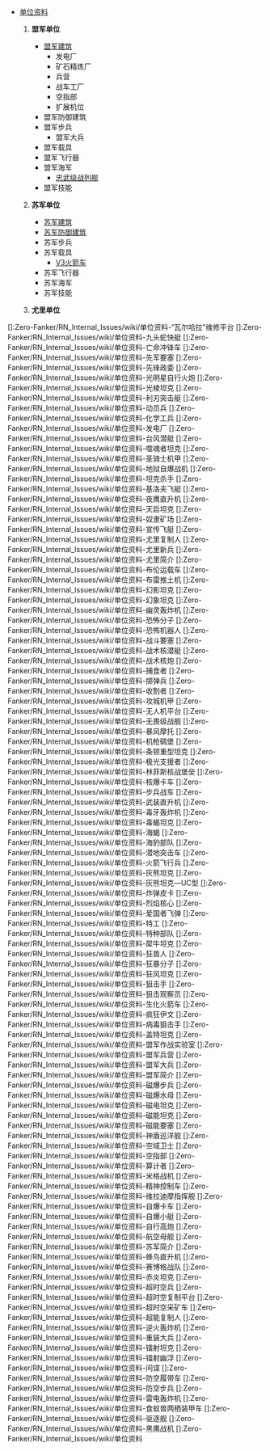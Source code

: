 - [单位资料](复仇时刻资料)

  1. **盟军单位**
      * [盟军建筑](盟军步兵)
        - 发电厂
        - 矿石精炼厂
        - 兵营
        - 战车工厂
        - 空指部
        - 扩展机位
      * 盟军防御建筑
      * 盟军步兵
        - 盟军大兵
      * 盟军载具
      * 盟军飞行器
      * 盟军海军
        - [忠武级战列舰]
      * 盟军技能

  2. **苏军单位**
     * [苏军建筑]()
     * [苏军防御建筑]()
     * 苏军步兵
     * 苏军载具
       - [V3火箭车]
     * 苏军飞行器
     * 苏军海军
     * 苏军技能

  3. **尤里单位**





[V3火箭车]:../../Zero-Fanker/RN_Internal_Issues/wiki/单位资料-V3火箭车
[忠武级战列舰]:Zero-Fanker/RN_Internal_Issues/wiki/单位资料-“忠武”级战列舰
[]:Zero-Fanker/RN_Internal_Issues/wiki/单位资料-“瓦尔哈拉”维修平台
[]:Zero-Fanker/RN_Internal_Issues/wiki/单位资料-九头蛇快艇
[]:Zero-Fanker/RN_Internal_Issues/wiki/单位资料-亡命冲锋车
[]:Zero-Fanker/RN_Internal_Issues/wiki/单位资料-先军要塞
[]:Zero-Fanker/RN_Internal_Issues/wiki/单位资料-先锋政委
[]:Zero-Fanker/RN_Internal_Issues/wiki/单位资料-光明星自行火炮
[]:Zero-Fanker/RN_Internal_Issues/wiki/单位资料-光棱坦克
[]:Zero-Fanker/RN_Internal_Issues/wiki/单位资料-利刃突击艇
[]:Zero-Fanker/RN_Internal_Issues/wiki/单位资料-动员兵
[]:Zero-Fanker/RN_Internal_Issues/wiki/单位资料-化学工兵
[]:Zero-Fanker/RN_Internal_Issues/wiki/单位资料-发电厂
[]:Zero-Fanker/RN_Internal_Issues/wiki/单位资料-台风潜艇
[]:Zero-Fanker/RN_Internal_Issues/wiki/单位资料-噬魂者坦克
[]:Zero-Fanker/RN_Internal_Issues/wiki/单位资料-圣骑士机甲
[]:Zero-Fanker/RN_Internal_Issues/wiki/单位资料-地狱自爆战机
[]:Zero-Fanker/RN_Internal_Issues/wiki/单位资料-坦克杀手
[]:Zero-Fanker/RN_Internal_Issues/wiki/单位资料-基洛夫飞艇
[]:Zero-Fanker/RN_Internal_Issues/wiki/单位资料-夜鹰直升机
[]:Zero-Fanker/RN_Internal_Issues/wiki/单位资料-天启坦克
[]:Zero-Fanker/RN_Internal_Issues/wiki/单位资料-奴隶矿场
[]:Zero-Fanker/RN_Internal_Issues/wiki/单位资料-宣传飞艇
[]:Zero-Fanker/RN_Internal_Issues/wiki/单位资料-尤里复制人
[]:Zero-Fanker/RN_Internal_Issues/wiki/单位资料-尤里新兵
[]:Zero-Fanker/RN_Internal_Issues/wiki/单位资料-尤里简介
[]:Zero-Fanker/RN_Internal_Issues/wiki/单位资料-布伦运载车
[]:Zero-Fanker/RN_Internal_Issues/wiki/单位资料-布雷推土机
[]:Zero-Fanker/RN_Internal_Issues/wiki/单位资料-幻影坦克
[]:Zero-Fanker/RN_Internal_Issues/wiki/单位资料-幻象坦克
[]:Zero-Fanker/RN_Internal_Issues/wiki/单位资料-幽灵轰炸机
[]:Zero-Fanker/RN_Internal_Issues/wiki/单位资料-恐怖分子
[]:Zero-Fanker/RN_Internal_Issues/wiki/单位资料-恐怖机器人
[]:Zero-Fanker/RN_Internal_Issues/wiki/单位资料-战斗要塞
[]:Zero-Fanker/RN_Internal_Issues/wiki/单位资料-战术核潜艇
[]:Zero-Fanker/RN_Internal_Issues/wiki/单位资料-战术核炮
[]:Zero-Fanker/RN_Internal_Issues/wiki/单位资料-捕食者
[]:Zero-Fanker/RN_Internal_Issues/wiki/单位资料-掷弹兵
[]:Zero-Fanker/RN_Internal_Issues/wiki/单位资料-收割者
[]:Zero-Fanker/RN_Internal_Issues/wiki/单位资料-攻城机甲
[]:Zero-Fanker/RN_Internal_Issues/wiki/单位资料-无人机平台
[]:Zero-Fanker/RN_Internal_Issues/wiki/单位资料-无畏级战舰
[]:Zero-Fanker/RN_Internal_Issues/wiki/单位资料-暴风摩托
[]:Zero-Fanker/RN_Internal_Issues/wiki/单位资料-机枪碉堡
[]:Zero-Fanker/RN_Internal_Issues/wiki/单位资料-条顿重型坦克
[]:Zero-Fanker/RN_Internal_Issues/wiki/单位资料-极光支援者
[]:Zero-Fanker/RN_Internal_Issues/wiki/单位资料-林菲斯核战堡垒
[]:Zero-Fanker/RN_Internal_Issues/wiki/单位资料-核爆卡车
[]:Zero-Fanker/RN_Internal_Issues/wiki/单位资料-步兵战车
[]:Zero-Fanker/RN_Internal_Issues/wiki/单位资料-武装直升机
[]:Zero-Fanker/RN_Internal_Issues/wiki/单位资料-毒牙轰炸机
[]:Zero-Fanker/RN_Internal_Issues/wiki/单位资料-毒蝎坦克
[]:Zero-Fanker/RN_Internal_Issues/wiki/单位资料-海蝎
[]:Zero-Fanker/RN_Internal_Issues/wiki/单位资料-海豹部队
[]:Zero-Fanker/RN_Internal_Issues/wiki/单位资料-潜地突击车
[]:Zero-Fanker/RN_Internal_Issues/wiki/单位资料-火箭飞行兵
[]:Zero-Fanker/RN_Internal_Issues/wiki/单位资料-灰熊坦克
[]:Zero-Fanker/RN_Internal_Issues/wiki/单位资料-灰熊坦克—UC型
[]:Zero-Fanker/RN_Internal_Issues/wiki/单位资料-炸弹皮卡
[]:Zero-Fanker/RN_Internal_Issues/wiki/单位资料-烈焰核心
[]:Zero-Fanker/RN_Internal_Issues/wiki/单位资料-爱国者飞弹
[]:Zero-Fanker/RN_Internal_Issues/wiki/单位资料-特工
[]:Zero-Fanker/RN_Internal_Issues/wiki/单位资料-特种部队
[]:Zero-Fanker/RN_Internal_Issues/wiki/单位资料-犀牛坦克
[]:Zero-Fanker/RN_Internal_Issues/wiki/单位资料-狂兽人
[]:Zero-Fanker/RN_Internal_Issues/wiki/单位资料-狂暴分子
[]:Zero-Fanker/RN_Internal_Issues/wiki/单位资料-狂风坦克
[]:Zero-Fanker/RN_Internal_Issues/wiki/单位资料-狙击手
[]:Zero-Fanker/RN_Internal_Issues/wiki/单位资料-狙击观察员
[]:Zero-Fanker/RN_Internal_Issues/wiki/单位资料-生化火箭车
[]:Zero-Fanker/RN_Internal_Issues/wiki/单位资料-疯狂伊文
[]:Zero-Fanker/RN_Internal_Issues/wiki/单位资料-病毒狙击手
[]:Zero-Fanker/RN_Internal_Issues/wiki/单位资料-盖特坦克
[]:Zero-Fanker/RN_Internal_Issues/wiki/单位资料-盟军作战实验室
[]:Zero-Fanker/RN_Internal_Issues/wiki/单位资料-盟军兵营
[]:Zero-Fanker/RN_Internal_Issues/wiki/单位资料-盟军大兵
[]:Zero-Fanker/RN_Internal_Issues/wiki/单位资料-盟军简介
[]:Zero-Fanker/RN_Internal_Issues/wiki/单位资料-磁爆步兵
[]:Zero-Fanker/RN_Internal_Issues/wiki/单位资料-磁爆水母
[]:Zero-Fanker/RN_Internal_Issues/wiki/单位资料-磁电坦克
[]:Zero-Fanker/RN_Internal_Issues/wiki/单位资料-磁能坦克
[]:Zero-Fanker/RN_Internal_Issues/wiki/单位资料-磁能要塞
[]:Zero-Fanker/RN_Internal_Issues/wiki/单位资料-神盾巡洋舰
[]:Zero-Fanker/RN_Internal_Issues/wiki/单位资料-空域卫士
[]:Zero-Fanker/RN_Internal_Issues/wiki/单位资料-空指部
[]:Zero-Fanker/RN_Internal_Issues/wiki/单位资料-算计者
[]:Zero-Fanker/RN_Internal_Issues/wiki/单位资料-米格战机
[]:Zero-Fanker/RN_Internal_Issues/wiki/单位资料-精神控制车
[]:Zero-Fanker/RN_Internal_Issues/wiki/单位资料-维拉迪摩指挥舰
[]:Zero-Fanker/RN_Internal_Issues/wiki/单位资料-自爆卡车
[]:Zero-Fanker/RN_Internal_Issues/wiki/单位资料-自爆小艇
[]:Zero-Fanker/RN_Internal_Issues/wiki/单位资料-自行高炮
[]:Zero-Fanker/RN_Internal_Issues/wiki/单位资料-航空母舰
[]:Zero-Fanker/RN_Internal_Issues/wiki/单位资料-苏军简介
[]:Zero-Fanker/RN_Internal_Issues/wiki/单位资料-蜂鸟直升机
[]:Zero-Fanker/RN_Internal_Issues/wiki/单位资料-赛博格战队
[]:Zero-Fanker/RN_Internal_Issues/wiki/单位资料-赤炎坦克
[]:Zero-Fanker/RN_Internal_Issues/wiki/单位资料-超时空兵
[]:Zero-Fanker/RN_Internal_Issues/wiki/单位资料-超时空复制平台
[]:Zero-Fanker/RN_Internal_Issues/wiki/单位资料-超时空采矿车
[]:Zero-Fanker/RN_Internal_Issues/wiki/单位资料-超能复制人
[]:Zero-Fanker/RN_Internal_Issues/wiki/单位资料-逆火轰炸机
[]:Zero-Fanker/RN_Internal_Issues/wiki/单位资料-重装大兵
[]:Zero-Fanker/RN_Internal_Issues/wiki/单位资料-镭射坦克
[]:Zero-Fanker/RN_Internal_Issues/wiki/单位资料-镭射幽浮
[]:Zero-Fanker/RN_Internal_Issues/wiki/单位资料-间谍
[]:Zero-Fanker/RN_Internal_Issues/wiki/单位资料-防空履带车
[]:Zero-Fanker/RN_Internal_Issues/wiki/单位资料-防空步兵
[]:Zero-Fanker/RN_Internal_Issues/wiki/单位资料-雷电轰炸机
[]:Zero-Fanker/RN_Internal_Issues/wiki/单位资料-食蚁兽两栖装甲车
[]:Zero-Fanker/RN_Internal_Issues/wiki/单位资料-驱逐舰
[]:Zero-Fanker/RN_Internal_Issues/wiki/单位资料-黑鹰战机
[]:Zero-Fanker/RN_Internal_Issues/wiki/单位资料
